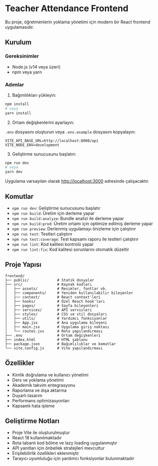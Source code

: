 # Teacher Attendance Frontend

Bu proje, öğretmenlerin yoklama yönetimi için modern bir React frontend uygulamasıdır.

## Kurulum

### Gereksinimler

- Node.js (v14 veya üzeri)
- npm veya yarn

### Adımlar

1. Bağımlılıkları yükleyin:

```bash
npm install
# veya
yarn install
```

2. Ortam değişkenlerini ayarlayın:

`.env` dosyasını oluşturun veya `.env.example` dosyasını kopyalayın:

```
VITE_API_BASE_URL=http://localhost:8000/api
VITE_NODE_ENV=development
```

3. Geliştirme sunucusunu başlatın:

```bash
npm run dev
# veya
yarn dev
```

Uygulama varsayılan olarak [http://localhost:3000](http://localhost:3000) adresinde çalışacaktır.

## Komutlar

- `npm run dev`: Geliştirme sunucusunu başlatır
- `npm run build`: Üretim için derleme yapar
- `npm run build:analyze`: Bundle analizi ile derleme yapar
- `npm run build:prod`: Üretim ortamı için optimize edilmiş derleme yapar
- `npm run preview`: Derlenmiş uygulamayı önizleme için çalıştırır
- `npm run test`: Testleri çalıştırır
- `npm run test:coverage`: Test kapsamı raporu ile testleri çalıştırır
- `npm run lint`: Kod kalitesi kontrolü yapar
- `npm run lint:fix`: Kod kalitesi sorunlarını otomatik düzeltir

## Proje Yapısı

```
frontend/
├── public/             # Statik dosyalar
├── src/                # Kaynak kodları
│   ├── assets/         # Resimler, fontlar vb.
│   ├── components/     # Yeniden kullanılabilir bileşenler
│   ├── context/        # React context'leri
│   ├── hooks/          # Özel React hook'ları
│   ├── pages/          # Sayfa bileşenleri
│   ├── services/       # API servisleri
│   ├── styles/         # CSS ve stil dosyaları
│   ├── utils/          # Yardımcı fonksiyonlar
│   ├── App.jsx         # Ana uygulama bileşeni
│   ├── main.jsx        # Uygulama giriş noktası
│   └── routes.jsx      # Rota yapılandırması
├── .env                # Ortam değişkenleri
├── index.html          # HTML şablonu
├── package.json        # Bağımlılıklar ve komutlar
└── vite.config.js      # Vite yapılandırması
```

## Özellikler

- Kimlik doğrulama ve kullanıcı yönetimi
- Ders ve yoklama yönetimi
- Akademik takvim entegrasyonu
- Raporlama ve dışa aktarma
- Duyarlı tasarım
- Performans optimizasyonları
- Kapsamlı hata işleme

## Geliştirme Notları

- Proje Vite ile oluşturulmuştur
- React 18 kullanılmaktadır
- Rota tabanlı kod bölme ve lazy loading uygulanmıştır
- API yanıtları için önbellek stratejileri mevcuttur
- Erişilebilirlik özellikleri eklenmiştir
- Tarayıcı uyumluluğu için yardımcı fonksiyonlar bulunmaktadır

